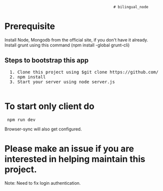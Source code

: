                                                       # bilingual_node

# Prerequisite
  Install Node, Mongodb from the official site, if you don't have it already.
  Install grunt using this command (npm install -global grunt-cli)

## Steps to bootstrap this app
<pre>
  1. Clone this project using $git clone https://github.com/madhankumar028/bilingual_node.git
  2. npm install
  3. Start your server using node server.js
 </pre>
  
# To start only client do 
<pre> npm run dev </pre> 
Browser-sync will also get configured.

# Please make an issue if you are interested in helping maintain this project.


Note: Need to fix login authentication.
